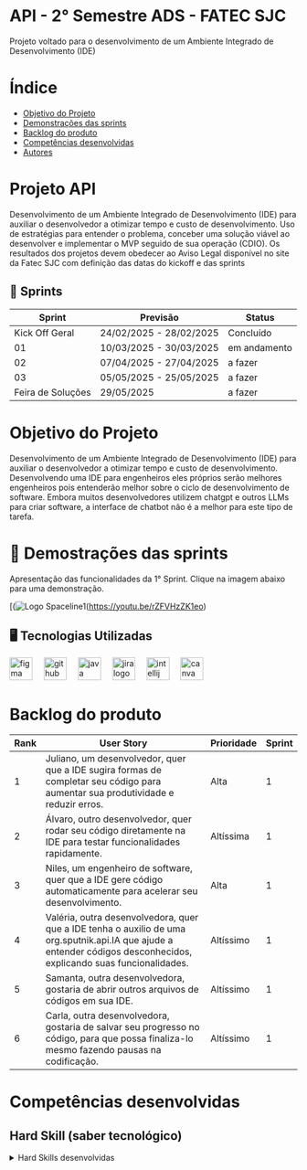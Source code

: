   # API - 2° Semestre ADS - FATEC SJC

  Projeto voltado para o desenvolvimento de um Ambiente Integrado de Desenvolvimento (IDE)

  # Índice
  * [Objetivo do Projeto](#objetivo-do-projeto)
  * [Demonstrações das sprints](#Demostrações-das-sprints)
  * [Backlog do produto](#Backlog-do-produto)
  * [Competências desenvolvidas](#competências-desenvolvidas)
  * [Autores](#autores)

  # Projeto API
  Desenvolvimento de um Ambiente Integrado de Desenvolvimento (IDE) para auxiliar o desenvolvedor a otimizar tempo e custo de desenvolvimento.
  Uso de estratégias para entender o problema, conceber uma solução viável ao desenvolver e implementar o MVP seguido de sua operação (CDIO). 
  Os resultados dos projetos devem obedecer ao Aviso Legal disponível no site da Fatec SJC com definição das datas do kickoff e das sprints

  ## :card_index: Sprints
  
  Sprint | Previsão | Status|
  |------|--------|------|
  |Kick Off Geral | 24/02/2025 - 28/02/2025 | Concluído |
  |01| 10/03/2025 - 30/03/2025 | em andamento |
  |02| 07/04/2025 - 27/04/2025 | a fazer |
  |03| 05/05/2025 - 25/05/2025 | a fazer |
  |Feira de Soluções|29/05/2025 |a fazer |


  # Objetivo do Projeto
  Desenvolvimento de um Ambiente Integrado de Desenvolvimento (IDE) para auxiliar o desenvolvedor a otimizar tempo e custo de desenvolvimento. Desenvolvendo uma IDE para engenheiros eles próprios serão melhores engenheiros pois entenderão melhor sobre o ciclo de desenvolvimento de software. Embora muitos desenvolvedores utilizem chatgpt e outros LLMs para criar software, a interface de chatbot não é a melhor para este tipo de tarefa.


# :vhs: Demostrações das sprints

Apresentação das funcionalidades da 1° Sprint.
Clique na imagem abaixo para uma demonstração.

[(![Logo Spaceline1](https://github.com/user-attachments/assets/0172c881-902b-4b82-b01a-fa3a1f033c75)(https://youtu.be/rZFVHzZK1eo)


## :desktop_computer: Tecnologias Utilizadas
<div align="left">
  <img src="https://cdn.jsdelivr.net/gh/devicons/devicon/icons/figma/figma-original.svg" height="40" alt="figma logo"  />
  <img width="12" />
  <img src="https://cdn.jsdelivr.net/gh/devicons/devicon/icons/github/github-original.svg" height="40" alt="github logo"  />
  <img width="12" />
  <img src="https://cdn.jsdelivr.net/gh/devicons/devicon/icons/java/java-original.svg" height="40" alt="java logo"  />
  <img width="12" />
  <img src="https://cdn.jsdelivr.net/gh/devicons/devicon/icons/jira/jira-original.svg" height="40" alt="jira logo"  />
  <img width="12" />
  <img src="https://cdn.jsdelivr.net/gh/devicons/devicon/icons/intellij/intellij-original.svg" height="40" alt="intellij logo"  />
  <img width="12" />
  <img src="https://cdn.jsdelivr.net/gh/devicons/devicon/icons/canva/canva-original.svg" height="40" alt="canva logo"  />
</div>

###

# Backlog do produto

| Rank | User Story | Prioridade | Sprint |
|----|---------|----------|------|
| 1 | Juliano, um desenvolvedor, quer que a IDE sugira formas de completar seu código para aumentar sua produtividade e reduzir erros.| Alta | 1 |
| 2 | Álvaro, outro desenvolvedor, quer rodar seu código diretamente na IDE para testar funcionalidades rapidamente.  | Altíssima | 1 |
| 3 | Niles, um engenheiro de software, quer que a IDE gere código automaticamente para acelerar seu desenvolvimento. | Alta | 1 |
| 4 | Valéria, outra desenvolvedora, quer que a IDE tenha o auxilio de uma org.sputnik.api.IA que ajude a entender códigos desconhecidos, explicando suas funcionalidades. | Altíssimo | 1 |
| 5 | Samanta, outra desenvolvedora, gostaria de abrir outros arquivos de códigos em sua IDE.  | Altíssimo | 1 |
| 6 | Carla, outra desenvolvedora, gostaria de salvar seu progresso no código, para que possa finaliza-lo mesmo fazendo pausas na codificação.  | Altíssimo | 1 |




  </details>

  # Competências desenvolvidas

## Hard Skill (saber tecnológico)
<details>
<summary>Hard Skills desenvolvidas</summary>
  
| Tecnologia/Metodologia | Classificação |
| ---------------------- | ------------- |
| GitHub | ★ ★ ★ ★ ★ ★ ★ ☆ ☆ ☆ |
| Gestão de Projetos | ★ ★ ★ ★ ★ ★ ☆ ☆ ☆ ☆ |
| Scrum Master | ★ ★ ★ ★ ★ ★ ★ ☆ ☆ ☆ |
| Prodct Owner | ★ ★ ★ ★ ★ ★ ★ ☆ ☆ ☆ |
| Markdown | ★ ★ ★ ★ ★ ★ ★ ☆ ☆ ☆ |
| Git Projects | ★ ★ ★ ★ ★ ★ ★ ☆ ☆ ☆ |
| Jira Software | ★ ★ ★ ★ ★ ★ ★ ☆ ☆ ☆ |

# :medal_sports: Docentes
| P¹ | m² |
| ---------------------- | ------------- |
| Professor Giuliano Bertoti | Professor Cláudio Lima |


  # Autores
|    Função     | Nome                                  |                                                                                                                                                      LinkedIn & GitHub                                                                                                                                                      |
| :-----------: | :------------------------------------ | :-------------------------------------------------------------------------------------------------------------------------------------------------------------------------------------------------------------------------------------------------------------------------------------------------------------------------: |
| Product Owner |   Rafaela da Silva Penafiel Diniz         |     [![GitHub Badge](https://img.shields.io/badge/GitHub-111217?style=flat-square&logo=github&logoColor=white)](https://github.com/rafaelapenafiel)              |
| Scrum Master  | Julia Roberta Ferreira Prianti |      [![GitHub Badge](https://img.shields.io/badge/GitHub-111217?style=flat-square&logo=github&logoColor=white)](https://github.com/juliaprianti06)     |
| Team Member   | Yasmin Cristina Padilha              |         [![GitHub Badge](https://img.shields.io/badge/GitHub-111217?style=flat-square&logo=github&logoColor=white)](https://github.com/yaspadilha)|
|  Team Member  | Letícia Gabriele de Oliveira Lopes                 |         [![GitHub Badge](https://img.shields.io/badge/GitHub-111217?style=flat-square&logo=github&logoColor=white)](https://github.com/Leti-10)        |
|  Team Member  | André de Lima Gonçalves       |           [![GitHub Badge](https://img.shields.io/badge/GitHub-111217?style=flat-square&logo=github&logoColor=white)](https://github.com/DevAndre9312)          |
|  Team Member  | Raul Germano Rosendo de Oliveira Duarte       |           [![GitHub Badge](https://img.shields.io/badge/GitHub-111217?style=flat-square&logo=github&logoColor=white)](https://github.com/Raul-Germano-Rosendo)          |
|  Team Member  | Gabriel Sarubi Motta Fereira       |           [![GitHub Badge](https://img.shields.io/badge/GitHub-111217?style=flat-square&logo=github&logoColor=white)](https://github.com/GabrielSarubi-7)          |
|  Team Member  | João Álvaro Oliveira Silva       |           [![GitHub Badge](https://img.shields.io/badge/GitHub-111217?style=flat-square&logo=github&logoColor=white)](https://github.com/JoaoAlv4ro)          |
